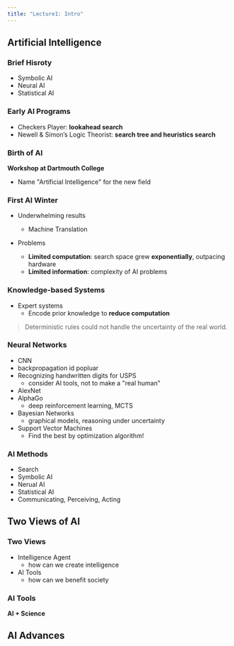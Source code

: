 ```yaml
---
title: "Lecture1: Intro"
---
```


## Artificial Intelligence

### Brief Hisroty

- Symbolic AI
- Neural AI
- Statistical AI

### Early AI Programs

- Checkers Player: **lookahead search**
- Newell & Simon’s Logic Theorist: **search tree and heuristics search**

### Birth of AI

**Workshop at Dartmouth College**

- Name "Artificial Intelligence" for the new field

### First AI Winter

- Underwhelming results
    - Machine Translation

- Problems
    - **Limited computation**: search space grew **exponentially**, outpacing hardware
    - **Limited information**: complexity of AI problems

### Knowledge-based Systems

- Expert systems
    - Encode prior knowledge to **reduce computation**

> Deterministic rules could not handle the uncertainty of the real world.

### Neural Networks

- CNN
- backpropagation id popluar
- Recognizing handwritten digits for USPS
    - consider AI tools, not to make a "real human"
- AlexNet
- AlphaGo
    - deep reinforcement learning, MCTS
- Bayesian Networks
    - graphical models, reasoning under uncertainty
- Support Vector Machines
    - Find the best by optimization algorithm! 

### AI Methods

- Search
- Symbolic AI
- Nerual AI
- Statistical AI
- Communicating, Perceiving, Acting

## Two Views of AI

### Two Views

- Intelligence Agent
    - how can we create intelligence
- AI Tools
    - how can we benefit society

### AI Tools

**AI + Science**

## AI Advances

